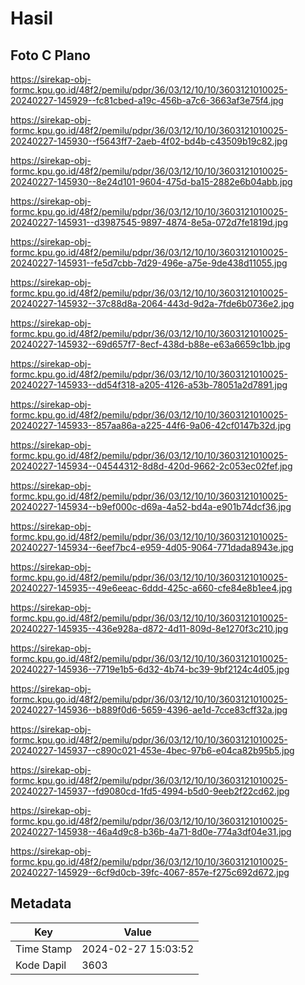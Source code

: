 # Hasil

## Foto C Plano

https://sirekap-obj-formc.kpu.go.id/48f2/pemilu/pdpr/36/03/12/10/10/3603121010025-20240227-145929--fc81cbed-a19c-456b-a7c6-3663af3e75f4.jpg

https://sirekap-obj-formc.kpu.go.id/48f2/pemilu/pdpr/36/03/12/10/10/3603121010025-20240227-145930--f5643ff7-2aeb-4f02-bd4b-c43509b19c82.jpg

https://sirekap-obj-formc.kpu.go.id/48f2/pemilu/pdpr/36/03/12/10/10/3603121010025-20240227-145930--8e24d101-9604-475d-ba15-2882e6b04abb.jpg

https://sirekap-obj-formc.kpu.go.id/48f2/pemilu/pdpr/36/03/12/10/10/3603121010025-20240227-145931--d3987545-9897-4874-8e5a-072d7fe1819d.jpg

https://sirekap-obj-formc.kpu.go.id/48f2/pemilu/pdpr/36/03/12/10/10/3603121010025-20240227-145931--fe5d7cbb-7d29-496e-a75e-9de438d11055.jpg

https://sirekap-obj-formc.kpu.go.id/48f2/pemilu/pdpr/36/03/12/10/10/3603121010025-20240227-145932--37c88d8a-2064-443d-9d2a-7fde6b0736e2.jpg

https://sirekap-obj-formc.kpu.go.id/48f2/pemilu/pdpr/36/03/12/10/10/3603121010025-20240227-145932--69d657f7-8ecf-438d-b88e-e63a6659c1bb.jpg

https://sirekap-obj-formc.kpu.go.id/48f2/pemilu/pdpr/36/03/12/10/10/3603121010025-20240227-145933--dd54f318-a205-4126-a53b-78051a2d7891.jpg

https://sirekap-obj-formc.kpu.go.id/48f2/pemilu/pdpr/36/03/12/10/10/3603121010025-20240227-145933--857aa86a-a225-44f6-9a06-42cf0147b32d.jpg

https://sirekap-obj-formc.kpu.go.id/48f2/pemilu/pdpr/36/03/12/10/10/3603121010025-20240227-145934--04544312-8d8d-420d-9662-2c053ec02fef.jpg

https://sirekap-obj-formc.kpu.go.id/48f2/pemilu/pdpr/36/03/12/10/10/3603121010025-20240227-145934--b9ef000c-d69a-4a52-bd4a-e901b74dcf36.jpg

https://sirekap-obj-formc.kpu.go.id/48f2/pemilu/pdpr/36/03/12/10/10/3603121010025-20240227-145934--6eef7bc4-e959-4d05-9064-771dada8943e.jpg

https://sirekap-obj-formc.kpu.go.id/48f2/pemilu/pdpr/36/03/12/10/10/3603121010025-20240227-145935--49e6eeac-6ddd-425c-a660-cfe84e8b1ee4.jpg

https://sirekap-obj-formc.kpu.go.id/48f2/pemilu/pdpr/36/03/12/10/10/3603121010025-20240227-145935--436e928a-d872-4d11-809d-8e1270f3c210.jpg

https://sirekap-obj-formc.kpu.go.id/48f2/pemilu/pdpr/36/03/12/10/10/3603121010025-20240227-145936--7719e1b5-6d32-4b74-bc39-9bf2124c4d05.jpg

https://sirekap-obj-formc.kpu.go.id/48f2/pemilu/pdpr/36/03/12/10/10/3603121010025-20240227-145936--b889f0d6-5659-4396-ae1d-7cce83cff32a.jpg

https://sirekap-obj-formc.kpu.go.id/48f2/pemilu/pdpr/36/03/12/10/10/3603121010025-20240227-145937--c890c021-453e-4bec-97b6-e04ca82b95b5.jpg

https://sirekap-obj-formc.kpu.go.id/48f2/pemilu/pdpr/36/03/12/10/10/3603121010025-20240227-145937--fd9080cd-1fd5-4994-b5d0-9eeb2f22cd62.jpg

https://sirekap-obj-formc.kpu.go.id/48f2/pemilu/pdpr/36/03/12/10/10/3603121010025-20240227-145938--46a4d9c8-b36b-4a71-8d0e-774a3df04e31.jpg

https://sirekap-obj-formc.kpu.go.id/48f2/pemilu/pdpr/36/03/12/10/10/3603121010025-20240227-145929--6cf9d0cb-39fc-4067-857e-f275c692d672.jpg


## Metadata

| Key        | Value               |
| ---------- | ------------------- |
| Time Stamp | 2024-02-27 15:03:52 |
| Kode Dapil | 3603                |



